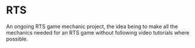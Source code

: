 # RTS
An ongoing RTS game mechanic project, the idea being to make all the mechanics needed for an RTS game without following video tutorials where possible.
